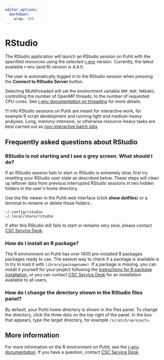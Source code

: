 ```yaml
---
editor_options: 
  markdown: 
    wrap: 100
---
```


# RStudio

The RStudio application will launch an RStudio session on Puhti with the specified resources using
the selected [r-env](../../apps/r-env.md#available) version. Currently, the latest available r-env
(and R) version is 4.4.0.

The user is automatically logged in to the RStudio session when pressing the **Connect to RStudio
Server** button.

Selecting Multithreaded will set the environment variable `OMP_NUM_THREADS`, controlling the number
of OpenMP threads, to the number of requested CPU cores. See [r-env documentation on
threading](../../apps/r-env.md#improving-performance-using-threading) for more details.

!!! info
    RStudio sessions on Puhti are meant for interactive work, for example R script development and running light and medium-heavy analyses. Long, memory-intensive, or otherwise resource-heavy tasks
    are best carried out as [non-interactive batch jobs](../../apps/r-env.md#non-interactive-use).

## Frequently asked questions about RStudio

### RStudio is not starting and I see a grey screen. What should I do?

If an RStudio session fails to start or RStudio is extremely slow, first try resetting your
RStudio user state as described below. These steps will clean up leftover data from previous interrupted RStudio
sessions in two hidden folders in the user's home directory.

Use the file viewer in the Puhti web interface (click **show dotfiles**) or a terminal to rename or
delete these folders :

`~/.config/rstudio`  
`~/.local/share/rstudio`

If after this RStudio still fails to start or remains very slow, please contact [CSC Service
Desk](../../support/contact.md).

### How do I install an R package?

The R environment on Puhti has over 1400 pre-installed R packages packages ready to use. The easiest
way to check if a package is available is to try to load it with `library(packagename)`. If a
package is missing, you can install it yourself for your project following the [instructions for R package
installation](../../apps/r-env.md#r-package-installations), or you can contact [CSC Service
Desk](../../support/contact.md) for an installation available to all users.

### How do I change the directory shown in the RStudio files panel?

By default, your Puhti home directory is shown in the files panel. To change the directory, click the three dots on the top right of the panel. In the box that appears, type the target directory, for example `/scratch/<project>`.

## More information

For more information on the R environment on Puhti, see the [r-env
documentation](../../apps/r-env.md). If you have a question, contact [CSC Service
Desk](../../support/contact.md). 
